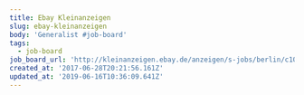 ```yaml
---
title: Ebay Kleinanzeigen
slug: ebay-kleinanzeigen
body: 'Generalist #job-board'
tags:
  - job-board
job_board_url: 'http://kleinanzeigen.ebay.de/anzeigen/s-jobs/berlin/c102l3331'
created_at: '2017-06-28T20:21:56.161Z'
updated_at: '2019-06-16T10:36:09.641Z'
---
```


